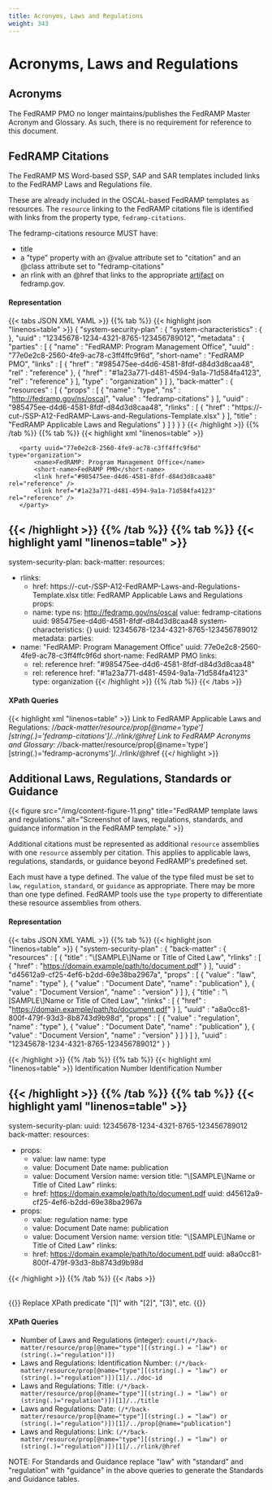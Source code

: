 ```yaml
---
title: Acronyms, Laws and Regulations
weight: 343
---
```

# Acronyms, Laws and Regulations

## Acronyms
The FedRAMP PMO no longer maintains/publishes the FedRAMP Master Acronym and Glossary. As such, there is no requirement for reference to this document.

## FedRAMP Citations

The FedRAMP MS Word-based SSP, SAP and SAR templates included links to the FedRAMP Laws and Regulations file.

These are already included in the OSCAL-based FedRAMP templates as resources. The `resource` linking to the FedRAMP citations file is identified with links from the property type, `fedramp-citations`. 

The fedramp-citations resource MUST have:
- title
- a "type" property with an @value attribute set to "citation" and an @class attribute set to "fedramp-citations"
- an rlink with an @href that links to the appropriate [artifact](https://www.fedramp.gov/assets/resources/templates/FedRAMP-Laws-Regulations-Standards-and-Guidance-Reference.xlsx) on fedramp.gov. 

#### Representation
{{< tabs JSON XML YAML >}}
{{% tab %}}
{{< highlight json "linenos=table" >}}
{
 "system-security-plan" : {
   "system-characteristics" : { },
   "uuid" : "12345678-1234-4321-8765-123456789012",
   "metadata" : {
     "parties" : [ {
       "name" : "FedRAMP: Program Management Office",
       "uuid" : "77e0e2c8-2560-4fe9-ac78-c3ff4ffc9f6d",
       "short-name" : "FedRAMP PMO",
       "links" : [ {
         "href" : "#985475ee-d4d6-4581-8fdf-d84d3d8caa48",
         "rel" : "reference"
       }, {
         "href" : "#1a23a771-d481-4594-9a1a-71d584fa4123",
         "rel" : "reference"
       } ],
       "type" : "organization"
     } ]
   },
   "back-matter" : {
     "resources" : [ {
       "props" : [ {
         "name" : "type",
         "ns" : "http://fedramp.gov/ns/oscal",
         "value" : "fedramp-citations"
       } ],
       "uuid" : "985475ee-d4d6-4581-8fdf-d84d3d8caa48",
       "rlinks" : [ {
         "href" : "https://-cut-/SSP-A12-FedRAMP-Laws-and-Regulations-Template.xlsx"
       } ],
       "title" : "FedRAMP Applicable Laws and Regulations"
     } ]
   }
 }
}
{{< /highlight >}}
{{% /tab %}}
{{% tab %}}
{{< highlight xml "linenos=table" >}}
<system-security-plan>
   <metadata>
   <!-- cut -->
       <party uuid="77e0e2c8-2560-4fe9-ac78-c3ff4ffc9f6d" type="organization">
           <name>FedRAMP: Program Management Office</name>
           <short-name>FedRAMP PMO</short-name>
           <link href="#985475ee-d4d6-4581-8fdf-d84d3d8caa48" rel="reference" />
           <link href="#1a23a771-d481-4594-9a1a-71d584fa4123" rel="reference" />
       </party>
   </metadata>
   <system-characteristics>
       <!-- cut -->
   </system-characteristics>
   <back-matter>
       <resource uuid="985475ee-d4d6-4581-8fdf-d84d3d8caa48">
           <title>FedRAMP Applicable Laws and Regulations</title>
           <prop ns="http://fedramp.gov/ns/oscal" name="type" value="fedramp-citations"/>
           <rlink href="https://-cut-/SSP-A12-FedRAMP-Laws-and-Regulations-Template.xlsx"/>
       </resource>
   </back-matter>
</system-security-plan>

{{< /highlight >}}
{{% /tab %}}
{{% tab %}}
{{< highlight yaml "linenos=table" >}}
---
system-security-plan:
 back-matter:
   resources:
   - rlinks:
     - href: https://-cut-/SSP-A12-FedRAMP-Laws-and-Regulations-Template.xlsx
     title: FedRAMP Applicable Laws and Regulations
     props:
     - name: type
       ns: http://fedramp.gov/ns/oscal
       value: fedramp-citations
     uuid: 985475ee-d4d6-4581-8fdf-d84d3d8caa48
 system-characteristics: {}
 uuid: 12345678-1234-4321-8765-123456789012
 metadata:
   parties:
   - name: "FedRAMP: Program Management Office"
     uuid: 77e0e2c8-2560-4fe9-ac78-c3ff4ffc9f6d
     short-name: FedRAMP PMO
     links:
     - rel: reference
       href: "#985475ee-d4d6-4581-8fdf-d84d3d8caa48"
     - rel: reference
       href: "#1a23a771-d481-4594-9a1a-71d584fa4123"
     type: organization
{{< /highlight >}}
{{% /tab %}}
{{< /tabs >}}


#### XPath Queries
{{< highlight xml "linenos=table" >}}
Link to FedRAMP Applicable Laws and Regulations:
    /*/back-matter/resource/prop[@name='type'][string(.)='fedramp-citations']/../rlink/@href
Link to FedRAMP Acronyms and Glossary:
    /*/back-matter/resource/prop[@name='type'][string(.)='fedramp-acronyms']/../rlink/@href
{{</ highlight >}}

## Additional Laws, Regulations, Standards or Guidance

{{< figure src="/img/content-figure-11.png" title="FedRAMP template laws and regulations." alt="Screenshot of laws, regulations, standards, and guidance information in the FedRAMP template." >}}

Additional citations must be represented as additional `resource` assemblies with one `resource` assembly per citation. This applies to applicable laws, regulations, standards, or guidance beyond FedRAMP's predefined set.

Each must have a type defined. The value of the type filed must be set to `law`, `regulation`, `standard`, or `guidance` as appropriate. There may be more than one type defined. FedRAMP tools use the `type` property to differentiate these resource assemblies from others.

#### Representation
{{< tabs JSON XML YAML >}}
{{% tab %}}
{{< highlight json "linenos=table" >}}
{
 "system-security-plan" : {
   "back-matter" : {
     "resources" : [ {
       "title" : "\\[SAMPLE\\]Name or Title of Cited Law",
       "rlinks" : [ {
         "href" : "https://domain.example/path/to/document.pdf"
       } ],
       "uuid" : "d45612a9-cf25-4ef6-b2dd-69e38ba2967a",
       "props" : [ {
         "value" : "law",
         "name" : "type"
       }, {
         "value" : "Document Date",
         "name" : "publication"
       }, {
         "value" : "Document Version",
         "name" : "version"
       } ]
     }, {
       "title" : "\\[SAMPLE\\]Name or Title of Cited Law",
       "rlinks" : [ {
         "href" : "https://domain.example/path/to/document.pdf"
       } ],
       "uuid" : "a8a0cc81-800f-479f-93d3-8b8743d9b98d",
       "props" : [ {
         "value" : "regulation",
         "name" : "type"
       }, {
         "value" : "Document Date",
         "name" : "publication"
       }, {
         "value" : "Document Version",
         "name" : "version"
       } ]
     } ]
   },
   "uuid" : "12345678-1234-4321-8765-123456789012"
 }
}

{{< /highlight >}}
{{% /tab %}}
{{% tab %}}
{{< highlight xml "linenos=table" >}}
<system-security-plan>
    <back-matter>
       <resource uuid="d45612a9-cf25-4ef6-b2dd-69e38ba2967a">
           <title>[SAMPLE]Name or Title of Cited Law</title>
           <prop name="type" value="law"/>
           <prop name="publication" value="Document Date"/>
           <prop name="version" value="Document Version"/>
           <rlink href="https://domain.example/path/to/document.pdf"> </rlink>
           <doc-id type="doi">Identification Number</doc-id>
       </resource>
       <resource uuid="a8a0cc81-800f-479f-93d3-8b8743d9b98d">
           <title>[SAMPLE]Name or Title of Cited Law</title>
           <prop name="type" value="regulation"/>
           <prop name="publication" value="Document Date"/>
           <prop name="version" value="Document Version"/>
           <rlink href="https://domain.example/path/to/document.pdf"> </rlink>
           <doc-id type="doi">Identification Number</doc-id>
       </resource>
  </back-matter>
</system-security-plan>

{{< /highlight >}}
{{% /tab %}}
{{% tab %}}
{{< highlight yaml "linenos=table" >}}
---
system-security-plan:
 uuid: 12345678-1234-4321-8765-123456789012
 back-matter:
   resources:
   - props:
     - value: law
       name: type
     - value: Document Date
       name: publication
     - value: Document Version
       name: version
     title: "\\[SAMPLE\\]Name or Title of Cited Law"
     rlinks:
     - href: https://domain.example/path/to/document.pdf
     uuid: d45612a9-cf25-4ef6-b2dd-69e38ba2967a
   - props:
     - value: regulation
       name: type
     - value: Document Date
       name: publication
     - value: Document Version
       name: version
     title: "\\[SAMPLE\\]Name or Title of Cited Law"
     rlinks:
     - href: https://domain.example/path/to/document.pdf
     uuid: a8a0cc81-800f-479f-93d3-8b8743d9b98d

{{< /highlight >}}
{{% /tab %}}
{{< /tabs >}}


<br />
{{<callout>}}
Replace XPath predicate "[1]" with "[2]", "[3]", etc.
{{</callout>}}

#### XPath Queries

- Number of Laws and Regulations (integer): `count(/*/back-matter/resource/prop[@name="type"][(string(.) = "law") or (string(.)="regulation")])`
- Laws and Regulations: Identification Number: `(/*/back-matter/resource/prop[@name="type"][(string(.) = "law") or (string(.)="regulation")])[1]/../doc-id`
- Laws and Regulations: Title: `(/*/back-matter/resource/prop[@name="type"][(string(.) = "law") or (string(.)="regulation")])[1]/../title`
- Laws and Regulations: Date: `(/*/back-matter/resource/prop[@name="type"][(string(.) = "law") or (string(.)="regulation")])[1]/../prop[@name="publication"]`
- Laws and Regulations: Link: `(/*/back-matter/resource/prop[@name="type"][(string(.) = "law") or (string(.)="regulation")])[1]/../rlink/@href`

NOTE: For Standards and Guidance replace "law" with "standard" and "regulation" with "guidance" in the above queries to generate the Standards and Guidance tables.

